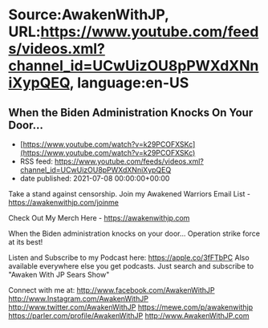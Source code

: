 # Source:AwakenWithJP, URL:https://www.youtube.com/feeds/videos.xml?channel_id=UCwUizOU8pPWXdXNniXypQEQ, language:en-US

## When the Biden Administration Knocks On Your Door…
 - [https://www.youtube.com/watch?v=k29PCOFXSKc](https://www.youtube.com/watch?v=k29PCOFXSKc)
 - RSS feed: https://www.youtube.com/feeds/videos.xml?channel_id=UCwUizOU8pPWXdXNniXypQEQ
 - date published: 2021-07-08 00:00:00+00:00

Take a stand against censorship. Join my Awakened Warriors Email List - https://awakenwithjp.com/joinme

Check Out My Merch Here - https://awakenwithjp.com

When the Biden administration knocks on your door... Operation strike force at its best!

Listen and Subscribe to my Podcast here: 
https://apple.co/3fFTbPC
Also available everywhere else you get podcasts. Just search and subscribe to "Awaken With JP Sears Show"

Connect with me at: 
http://www.facebook.com/AwakenWithJP
http://www.Instagram.com/AwakenWithJP
http://www.twitter.com/AwakenWithJP
https://mewe.com/p/awakenwithjp
https://parler.com/profile/AwakenWithJP
http://www.AwakenWithJP.com

